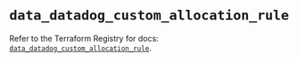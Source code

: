 # `data_datadog_custom_allocation_rule`

Refer to the Terraform Registry for docs: [`data_datadog_custom_allocation_rule`](https://registry.terraform.io/providers/datadog/datadog/3.77.0/docs/data-sources/custom_allocation_rule).
